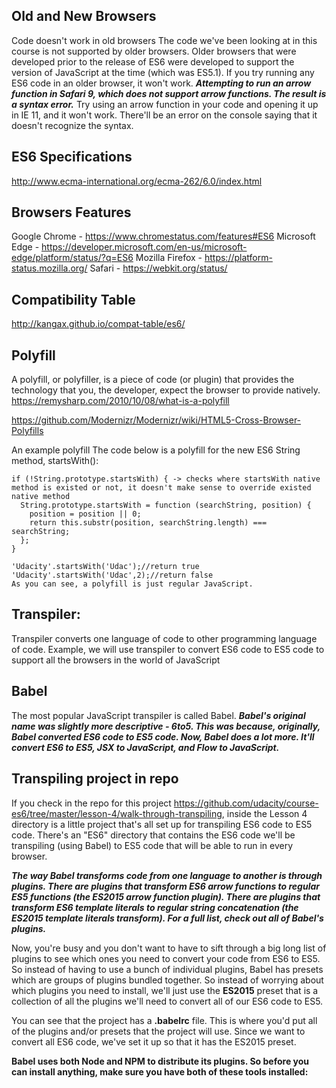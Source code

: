 ## Old and New Browsers
Code doesn't work in old browsers
The code we've been looking at in this course is not supported by older browsers. Older browsers that were developed prior to the release of ES6 were developed to support the version of JavaScript at the time (which was ES5.1). If you try running any ES6 code in an older browser, it won't work.
**_Attempting to run an arrow function in Safari 9, which does not support arrow functions. The result is a syntax error._**
Try using an arrow function in your code and opening it up in IE 11, and it won't work. There'll be an error on the console saying that it doesn't recognize the syntax.

## ES6 Specifications
http://www.ecma-international.org/ecma-262/6.0/index.html

## Browsers Features
Google Chrome - https://www.chromestatus.com/features#ES6
Microsoft Edge - https://developer.microsoft.com/en-us/microsoft-edge/platform/status/?q=ES6
Mozilla Firefox - https://platform-status.mozilla.org/
Safari - https://webkit.org/status/


## Compatibility Table 
http://kangax.github.io/compat-table/es6/

## Polyfill 
A polyfill, or polyfiller, is a piece of code (or plugin) that provides the technology that you, the developer, expect the browser to provide natively.
https://remysharp.com/2010/10/08/what-is-a-polyfill

https://github.com/Modernizr/Modernizr/wiki/HTML5-Cross-Browser-Polyfills

An example polyfill
The code below is a polyfill for the new ES6 String method, startsWith():
```
if (!String.prototype.startsWith) { -> checks where startsWith native method is existed or not, it doesn't make sense to override existed native method
  String.prototype.startsWith = function (searchString, position) {
    position = position || 0;
    return this.substr(position, searchString.length) === searchString;
  };
}

'Udacity'.startsWith('Udac');//return true
'Udacity'.startsWith('Udac',2);//return false
As you can see, a polyfill is just regular JavaScript.
```

## Transpiler:
Transpiler converts one language of code to other programming language of code. Example, we will use transpiler to convert ES6 code to ES5 code to support all the browsers in the world of JavaScript 

## Babel 
The most popular JavaScript transpiler is called Babel.
**_Babel's original name was slightly more descriptive - 6to5. This was because, originally, Babel converted ES6 code to ES5 code. Now, Babel does a lot more. It'll convert ES6 to ES5, JSX to JavaScript, and Flow to JavaScript._**

## Transpiling project in repo
If you check in the repo for this project https://github.com/udacity/course-es6/tree/master/lesson-4/walk-through-transpiling, inside the Lesson 4 directory is a little project that's all set up for transpiling ES6 code to ES5 code. There's an "ES6" directory that contains the ES6 code we'll be transpiling (using Babel) to ES5 code that will be able to run in every browser.

**_The way Babel transforms code from one language to another is through plugins. There are plugins that transform ES6 arrow functions to regular ES5 functions (the ES2015 arrow function plugin). There are plugins that transform ES6 template literals to regular string concatenation (the ES2015 template literals transform). For a full list, check out all of Babel's plugins._**

Now, you're busy and you don't want to have to sift through a big long list of plugins to see which ones you need to convert your code from ES6 to ES5. So instead of having to use a bunch of individual plugins, Babel has presets which are groups of plugins bundled together. So instead of worrying about which plugins you need to install, we'll just use the **ES2015** preset that is a collection of all the plugins we'll need to convert all of our ES6 code to ES5.

You can see that the project has a **.babelrc** file. This is where you'd put all of the plugins and/or presets that the project will use. Since we want to convert all ES6 code, we've set it up so that it has the ES2015 preset.

**Babel uses both Node and NPM to distribute its plugins. So before you can install anything, make sure you have both of these tools installed:**

